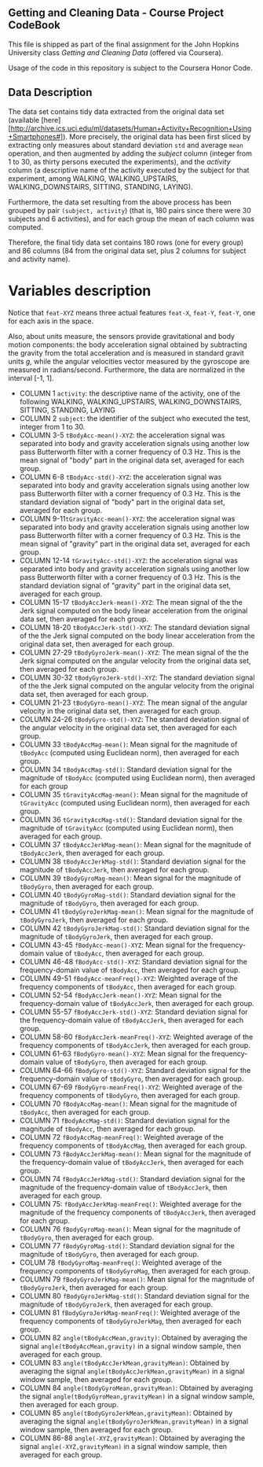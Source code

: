 ## Getting and Cleaning Data - Course Project CodeBook

This file is shipped as part of the final assignment for the John Hopkins University class _Getting and Cleaning Data_ (offered via Coursera).

Usage of the code in this repository is subject to the Coursera Honor Code.

## Data Description

The data set contains tidy data extracted from the original data set (available [here][http://archive.ics.uci.edu/ml/datasets/Human+Activity+Recognition+Using+Smartphones#]). More precisely, the original data has been first sliced by extracting only measures about standard deviation `std` and average `mean` operation, and then augmented by adding the *subject* column (integer from 1 to 30, as thirty persons executed the experiments), and the *activity* column (a descriptive name of the activity executed by the subject for that experiment, among WALKING, WALKING\_UPSTAIRS, WALKING\_DOWNSTAIRS, SITTING, STANDING, LAYING).

Furthermore, the data set resulting from the above process has been grouped by pair `(subject, activity`) (that is, 180 pairs since there were 30 subjects and 6 activities), and for each group the mean of each column was computed.

Therefore, the final tidy data set contains 180 rows (one for every group) and 86 columns (84 from the original data set, plus 2 columns for subject and activity name).


# Variables description

Notice that `feat-XYZ` means three actual features `feat-X`, `feat-Y`, `feat-Y`, one for each axis in the space.

Also, about units measure, the sensors provide gravitational and body motion components: the body acceleration signal obtained by subtracting the gravity from the total acceleration and is measured in standard gravit units _g_, while the angular velocities vector measured by the gyroscope are measured in radians/second. Furthermore, the data are normalized in the interval \[-1, 1\].

  - COLUMN 1 `activity`: the descriptive name of the activity, one of the following WALKING, WALKING\_UPSTAIRS, WALKING\_DOWNSTAIRS, SITTING, STANDING, LAYING
  - COLUMN 2 `subject`: the identifier of the subject who executed the test, integer from 1 to 30.
  - COLUMN 3-5 `tBodyAcc-mean()-XYZ`: the acceleration signal was separated into body and gravity acceleration signals using another low pass Butterworth filter with a corner frequency of 0.3 Hz. This is the mean signal of "body" part in the original data set, averaged for each group.
  - COLUMN 6-8 `tBodyAcc-std()-XYZ`: the acceleration signal was separated into body and gravity acceleration signals using another low pass Butterworth filter with a corner frequency of 0.3 Hz. This is the standard deviation signal of "body" part in the original data set, averaged for each group.
  - COLUMN 9-11`tGravityAcc-mean()-XYZ`: the acceleration signal was separated into body and gravity acceleration signals using another low pass Butterworth filter with a corner frequency of 0.3 Hz. This is the mean signal of "gravity" part in the original data set, averaged for each group.
  - COLUMN 12-14 `tGravityAcc-std()-XYZ`: the acceleration signal was separated into body and gravity acceleration signals using another low pass Butterworth filter with a corner frequency of 0.3 Hz. This is the standard deviation signal of "gravity" part in the original data set, averaged for each group.
  - COLUMN 15-17 `tBodyAccJerk-mean()-XYZ`: The mean signal of the the Jerk signal computed on the body linear acceleration from the original data set, then averaged for each group.
  - COLUMN 18-20 `tBodyAccJerk-std()-XYZ`: The standard deviation signal of the the Jerk signal computed on the body linear acceleration from the original data set, then averaged for each group.
  - COLUMN 27-29 `tBodyGyroJerk-mean()-XYZ`: The mean signal of the the Jerk signal computed on the angular velocity from the original data set, then averaged for each group.
  - COLUMN 30-32 `tBodyGyroJerk-std()-XYZ`: The standard deviation signal of the the Jerk signal computed on the angular velocity from the original data set, then averaged for each group.
  - COLUMN 21-23 `tBodyGyro-mean()-XYZ`: The mean signal of the angular velocity in the original data set, then averaged for each group.
  - COLUMN 24-26 `tBodyGyro-std()-XYZ`: The standard deviation signal of the angular velocity in the original data set, then averaged for each group.
  - COLUMN 33 `tBodyAccMag-mean()`: Mean signal for the magnitude of `tBodyAcc` (computed using Euclidean norm), then averaged for each group.
  - COLUMN 34 `tBodyAccMag-std()`: Standard deviation signal for the magnitude of `tBodyAcc` (computed using Euclidean norm), then averaged for each group
  - COLUMN 35 `tGravityAccMag-mean()`: Mean signal for the magnitude of `tGravityAcc` (computed using Euclidean norm), then averaged for each group.
  - COLUMN 36 `tGravityAccMag-std()`: Standard deviation signal for the magnitude of `tGravityAcc` (computed using Euclidean norm), then averaged for each group.
  - COLUMN 37 `tBodyAccJerkMag-mean()`: Mean signal for the magnitude of `tBodyAccJerk`, then averaged for each group.
  - COLUMN 38 `tBodyAccJerkMag-std()`: Standard deviation signal for the magnitude of `tBodyAccJerk`, then averaged for each group.
  - COLUMN 39 `tBodyGyroMag-mean()`: Mean signal for the magnitude of `tBodyGyro`, then averaged for each group.
  - COLUMN 40 `tBodyGyroMag-std()`: Standard deviation signal for the magnitude of `tBodyGyro`, then averaged for each group.
  - COLUMN 41 `tBodyGyroJerkMag-mean()`: Mean signal for the magnitude of `tBodyGyroJerk`, then averaged for each group.
  - COLUMN 42 `tBodyGyroJerkMag-std()`: Standard deviation signal for the magnitude of `tBodyGyroJerk`, then averaged for each group.
  - COLUMN 43-45 `fBodyAcc-mean()-XYZ`: Mean signal for the frequency-domain value of `tBodyAcc`, then averaged for each group.
  - COLUMN 46-48 `fBodyAcc-std()-XYZ`: Standard deviation signal for the frequency-domain value of `tBodyAcc`, then averaged for each group.
  - COLUMN 49-51 `fBodyAcc-meanFreq()-XYZ`: Weighted average of the frequency components of `tBodyAcc`,  then averaged for each group.
  - COLUMN 52-54 `fBodyAccJerk-mean()-XYZ`: Mean signal for the frequency-domain value of `tBodyAccJerk`, then averaged for each group.
  - COLUMN 55-57 `fBodyAccJerk-std()-XYZ`: Standard deviation signal for the frequency-domain value of `tBodyAccJerk`, then averaged for each group.
  - COLUMN 58-60 `fBodyAccJerk-meanFreq()-XYZ`: Weighted average of the frequency components of `tBodyAccJerk`,  then averaged for each group.
  - COLUMN 61-63 `fBodyGyro-mean()-XYZ`: Mean signal for the frequency-domain value of `tBodyGyro`, then averaged for each group.
  - COLUMN 64-66 `fBodyGyro-std()-XYZ`: Standard deviation signal for the frequency-domain value of `tBodyGyro`, then averaged for each group.
  - COLUMN 67-69 `fBodyGyro-meanFreq()-XYZ`: Weighted average of the frequency components of `tBodyGyro`,  then averaged for each group.
  - COLUMN 70 `fBodyAccMag-mean()`: Mean signal for the magnitude of `tBodyAcc`, then averaged for each group.
  - COLUMN 71 `fBodyAccMag-std()`: Standard deviation signal for the magnitude of `tBodyAcc`, then averaged for each group.
  - COLUMN 72 `fBodyAccMag-meanFreq()`: Weighted average of the frequency components of `tBodyAccMag`,  then averaged for each group.
  - COLUMN 73 `fBodyAccJerkMag-mean()`: Mean signal for the magnitude of the frequency-domain value of `tBodyAccJerk`, then averaged for each group.
  - COLUMN 74 `fBodyAccJerkMag-std()`: Standard deviation signal for the magnitude of the frequency-domain value of `tBodyAccJerk`, then averaged for each group.
  - COLUMN 75: `fBodyAccJerkMag-meanFreq()`: Weighted average for the magnitude of the frequency components of `tBodyAccJerk`,  then averaged for each group.
  - COLUMN 76 `fBodyGyroMag-mean()`: Mean signal for the magnitude of `tBodyGyro`, then averaged for each group.
  - COLUMN 77 `fBodyGyroMag-std()`: Standard deviation signal for the magnitude of `tBodyGyro`, then averaged for each group.
  - COLUM 78 `fBodyGyroMag-meanFreq()`: Weighted average of the frequency components of `tBodyGyroMag`,  then averaged for each group.
  - COLUMN 79 `fBodyGyroJerkMag-mean()`: Mean signal for the magnitude of `tBodyGyroJerk`, then averaged for each group.
  - COLUMN 80 `fBodyGyroJerkMag-std()`: Standard deviation signal for the magnitude of `tBodyGyroJerk`, then averaged for each group.
  - COLUMN 81 `fBodyGyroJerkMag-meanFreq()`:  Weighted average of the frequency components of `tBodyGyroJerkMag`,  then averaged for each group.
  - COLUMN 82 `angle(tBodyAccMean,gravity)`: Obtained by averaging the signal `angle(tBodyAccMean,gravity)` in a signal window sample,  then averaged for each group.
  - COLUMN 83 `angle(tBodyAccJerkMean,gravityMean)`: Obtained by averaging the signal `angle(tBodyAccJerkMean,gravityMean)` in a signal window sample,  then averaged for each group.
  - COLUMN 84 `angle(tBodyGyroMean,gravityMean)`: Obtained by averaging the signal `angle(tBodyGyroMean,gravityMean)` in a signal window sample,  then averaged for each group.
  - COLUMN 85 `angle(tBodyGyroJerkMean,gravityMean)`: Obtained by averaging the signal `angle(tBodyGyroJerkMean,gravityMean)` in a signal window sample,  then averaged for each group.
  - COLUMN 86-88 `angle(-XYZ,gravityMean)`: Obtained by averaging the signal `angle(-XYZ,gravityMean)` in a signal window sample,  then averaged for each group.
